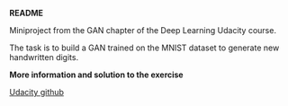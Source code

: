 **README**

Miniproject from the GAN chapter of the Deep Learning Udacity course. 

The task is to build a GAN trained on the MNIST dataset to generate new handwritten digits.

**More information and solution to the exercise**

[Udacity github](https://github.com/udacity/deep-learning-v2-pytorch/tree/master/gan-mnist)
